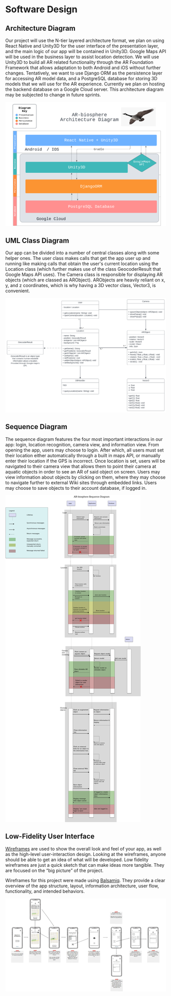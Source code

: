 # Software Design

## Architecture Diagram

Our project will use the N-tier layered architecture format, we plan on using React Native and Unity3D for the user interface of the presentation layer, and the main logic of our app will be contained in Unity3D. Google Maps API will be used in the business layer to assist location detection. We will use Unity3D to build all AR related functionality through the AR Foundation Framework that allows adaptation to both Android and iOS without further changes. Tentatively, we want to use Django ORM as the persistence layer for accessing AR model data, and a PostgreSQL database for storing 3D models that we will use for the AR experience. Currently we plan on hosting the backend database on a Google Cloud server. This architecture diagram may be subjected to change in future sprints. 

![Architecture](../images/architecture.png)


## UML Class Diagram

Our app can be divided into a number of central classes along with some helper ones. The user class makes calls that get the app user up and running like making calls that obtain the user's current location using the Location class (which further makes use of the class GeocoderResult that Google Maps API uses). The Camera class is responsible for displaying AR objects (which are classed as ARObject). ARObjects are heavily reliant on x, y, and z coordinates, which is why having a 3D vector class, Vector3, is convenient.

![UML](../images/uml.svg)

## Sequence Diagram

The sequence diagram features the four most important interactions in our app: login, location recognition, camera view, and information view. From opening the app, users may choose to login. After which, all users must set their location either automatically through a built in maps API, or manually enter their location if the GPS is incorrect. Once location is set, users will be navigated to their camera view that allows them to point their camera at aquatic objects in order to see an AR of said object on screen. Users may view information about objects by clicking on them, where they may choose to navigate further to external Wiki sites through embedded links. Users may choose to save objects to their account database, if logged in. 

![Sequence](../images/sequence.png)

## Low-Fidelity User Interface 

[Wireframes](https://balsamiq.com/learn/articles/what-are-wireframes/) are used to show the overall look and feel of your app, as well as the high-level user-interaction design. Looking at the wireframes, anyone should be able to get an idea of what will be developed. Low fidelity wireframes are just a quick sketch that can make ideas more tangible. They are focused on the “big picture” of the project.

Wireframes for this project were made using [Balsamiq](https://balsamiq.com/). They provide a clear overview of the app structure, layout, information architecture, user flow, functionality, and intended behaviors.

![Wireframes](../images/wireframes.png)

